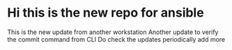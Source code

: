 # Hi this is the new repo for ansible
This is the new update from another workstation
Another update to verify the commit command from CLI
Do check the updates periodically
add more
